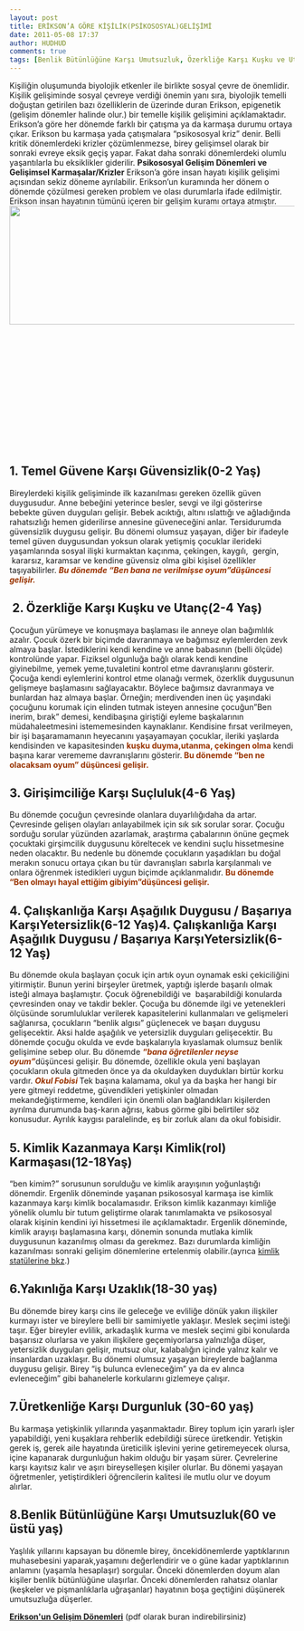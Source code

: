 ```yaml
---
layout: post
title: ERİKSON’A GÖRE KİŞİLİK(PSİKOSOSYAL)GELİŞİMİ
date: 2011-05-08 17:37
author: HUDHUD
comments: true
tags: [Benlik Bütünlüğüne Karşı Umutsuzluk, Özerkliğe Karşı Kuşku ve Utanç, Temel Güvene Karşı Güvensizlik, Üretkenliğe Karşı Durgunluk ]
---
```

Kişiliğin oluşumunda biyolojik etkenler ile birlikte sosyal çevre de önemlidir. Kişilik gelişiminde sosyal çevreye verdiği önemin yanı sıra, biyolojik temelli doğuştan getirilen bazı özelliklerin de üzerinde duran Erikson, epigenetik (gelişim dönemler halinde olur.) bir temelle kişilik gelişimini açıklamaktadır. Erikson’a göre her dönemde farklı bir çatışma ya da karmaşa durumu ortaya çıkar. Erikson bu karmaşa yada çatışmalara “psikososyal kriz” denir.
Belli kritik dönemlerdeki krizler çözümlenmezse, birey gelişimsel olarak bir sonraki evreye eksik geçiş yapar. Fakat daha sonraki dönemlerdeki olumlu yaşantılarla bu eksiklikler giderilir.
<strong>Psikososyal Gelişim Dönemleri ve Gelişimsel Karmaşalar/Krizler</strong>
Erikson’a göre insan hayatı kişilik gelişimi açısından sekiz döneme ayrılabilir. Erikson’un kuramında her dönem o dönemde çözülmesi gereken problem ve olası durumlarla ifade edilmiştir. Erikson insan hayatının tümünü içeren bir gelişim kuramı ortaya atmıştır.
<a href="http://www.egitimvaktim.com/dosyalar/2011/05/erikson-gelisim-donemleri.jpg"><img class="alignleft size-full wp-image-662" title="erikson-gelisim-donemleri" alt="" src="http://www.egitimvaktim.com/dosyalar/2011/05/erikson-gelisim-donemleri.jpg" width="507" height="210" /></a>

&nbsp;

&nbsp;

&nbsp;

&nbsp;

&nbsp;

&nbsp;

&nbsp;
<h2><strong>1. Temel Güvene Karşı Güvensizlik(0-2 Yaş)</strong></h2>
Bireylerdeki kişilik gelişiminde ilk kazanılması gereken özellik güven duygusudur. Anne bebeğini yeterince besler, sevgi ve ilgi gösterirse bebekte güven duyguları gelişir. Bebek acıktığı, altını ıslattığı ve ağladığında rahatsızlığı hemen giderilirse annesine güveneceğini anlar. Tersidurumda güvensizlik duygusu gelişir. Bu dönemi olumsuz yaşayan, diğer bir ifadeyle temel güven duygusundan yoksun olarak yetişmiş çocuklar ilerideki yaşamlarında sosyal ilişki kurmaktan kaçınma, çekingen, kaygılı,  gergin,  kararsız, karamsar ve kendine güvensiz olma gibi kişisel özellikler taşıyabilirler.
<strong><span style="color: #993300;"><em>Bu dönemde “Ben bana ne verilmişse oyum”düşüncesi gelişir.</em></span></strong>
<h2> <strong>2. Özerkliğe Karşı Kuşku ve Utanç(2-4 Yaş)</strong></h2>
Çocuğun yürümeye ve konuşmaya başlaması ile anneye olan bağımlılık azalır. Çocuk özerk bir biçimde davranmaya ve bağımsız eylemlerden zevk almaya başlar. İstediklerini kendi kendine ve anne babasının (belli ölçüde) kontrolünde yapar. Fiziksel olgunluğa bağlı olarak kendi kendine giyinebilme, yemek yeme,tuvaletini kontrol etme davranışlarını gösterir. Çocuğa kendi eylemlerini kontrol etme olanağı vermek, özerklik duygusunun gelişmeye başlamasını sağlayacaktır.
Böylece bağımsız davranmaya ve bunlardan haz almaya başlar. Örneğin; merdivenden inen üç yaşındaki çocuğunu korumak için elinden tutmak isteyen annesine çocuğun”Ben inerim, bırak” demesi, kendibaşına giriştiği eyleme başkalarının müdahaleetmesini istememesinden kaynaklanır. Kendisine fırsat verilmeyen, bir işi başaramamanın heyecanını yaşayamayan çocuklar, ileriki yaşlarda kendisinden ve kapasitesinden <strong><span style="color: #993300;">kuşku duyma,utanma, çekingen olma</span></strong> kendi başına karar verememe davranışlarını gösterir.<span style="color: #993300;"><strong> Bu dönemde “ben ne olacaksam oyum” düşüncesi gelişir.</strong></span>
<h2>3. Girişimciliğe Karşı Suçluluk(4-6 Yaş)</h2>
Bu dönemde çocuğun çevresinde olanlara duyarlılığıdaha da artar. Çevresinde gelişen olayları anlayabilmek için sık sık sorular sorar. Çocuğu sorduğu sorular yüzünden azarlamak, araştırma çabalarının önüne geçmek çocuktaki girşimcilik duygusunu köreltecek ve kendini suçlu hissetmesine neden olacaktır. Bu nedenle bu dönemde çocukların yaşadıkları bu doğal merakın sonucu ortaya çıkan bu tür davranışları sabırla karşılanmalı ve onlara öğrenmek istedikleri uygun biçimde açıklanmalıdır. <span style="color: #993300;"><strong>Bu dönemde “Ben olmayı hayal ettiğim gibiyim”düşüncesi gelişir.</strong></span>
<h2>4. Çalışkanlığa Karşı Aşağılık Duygusu / Başarıya KarşıYetersizlik(6-12 Yaş)4. Çalışkanlığa Karşı Aşağılık Duygusu / Başarıya KarşıYetersizlik(6-12 Yaş)</h2>
<strong>
</strong> Bu dönemde okula başlayan çocuk için artık oyun oynamak eski çekiciliğini yitirmiştir. Bunun yerini birşeyler üretmek, yaptığı işlerde başarılı olmak isteği almaya başlamıştır. Çocuk öğrenebildiği ve  başarabildiği konularda çevresinden onay ve takdir bekler. Çocuğa bu dönemde ilgi ve yetenekleri ölçüsünde sorumluluklar verilerek kapasitelerini kullanmaları ve gelişmeleri sağlanırsa, çocukların “benlik algısı” güçlenecek ve başarı duygusu gelişecektir. Aksi halde aşağılık ve yetersizlik duyguları gelişecektir.
Bu dönemde çocuğu okulda ve evde başkalarıyla kıyaslamak olumsuz benlik gelişimine sebep olur. Bu dönemde <em><span style="color: #993300;"><strong>“bana öğretilenler neyse oyum”</strong></span></em>düşüncesi gelişir. Bu dönemde, özellikle okula yeni başlayan çocukların okula gitmeden önce ya da okuldayken duydukları birtür korku vardır.
<em><span style="color: #993300;"><strong>Okul Fobisi </strong></span></em>Tek başına kalamama, okul ya da başka her hangi bir yere gitmeyi reddetme, güvendikleri yetişkinler olmadan mekandeğiştirmeme, kendileri için önemli olan bağlandıkları kişilerden ayrılma durumunda baş-karın ağrısı, kabus görme gibi belirtiler söz konusudur. Ayrılık kaygısı paralelinde, eş bir zorluk alanı da okul fobisidir.
<h2>5. Kimlik Kazanmaya Karşı Kimlik(rol) Karmaşası(12-18Yaş)</h2>
<strong></strong>“ben kimim?” sorusunun sorulduğu ve kimlik arayışının yoğunlaştığı dönemdir. Ergenlik döneminde yaşanan psikososyal karmaşa ise kimlik kazanmaya karşı kimlik bocalamasıdır. Erikson kimlik kazanmayı kimliğe yönelik olumlu bir tutum geliştirme olarak tanımlamakta ve psikososyal olarak kişinin kendini iyi hissetmesi ile açıklamaktadır.
Ergenlik döneminde, kimlik arayışı başlamasına karşı, dönemin sonunda mutlaka kimlik duygusunun kazanılmış olması da gerekmez. Bazı durumlarda kimliğin kazanılması sonraki gelişim dönemlerine ertelenmiş olabilir.(ayrıca <a href="http://egitimvaktim.com/marcia%E2%80%99nin-kimlik-statuleri" target="_blank">kimlik statülerine bkz</a>.)
<h2>6.Yakınlığa Karşı Uzaklık(18-30 yaş)</h2>
<strong></strong>Bu dönemde birey karşı cins ile geleceğe ve evliliğe dönük yakın ilişkiler kurmayı ister ve bireylere belli bir samimiyetle yaklaşır. Meslek seçimi isteği taşır. Eğer bireyler evlilik, arkadaşlık kurma ve meslek seçimi gibi konularda başarısız olurlarsa ve yakın ilişkilere geçemiyorlarsa yalnızlığa düşer, yetersizlik duyguları gelişir, mutsuz olur, kalabalığın içinde yalnız kalır ve insanlardan uzaklaşır. Bu dönemi olumsuz yaşayan bireylerde bağlanma duygusu gelişir. Birey “iş bulunca evleneceğim” ya da ev alınca evleneceğim” gibi bahanelerle korkularını gizlemeye çalışır.
<h2>7.Üretkenliğe Karşı Durgunluk (30-60 yaş)</h2>
Bu karmaşa yetişkinlik yıllarında yaşanmaktadır. Birey toplum için yararlı işler yapabildiği, yeni kuşaklara rehberlik edebildiği sürece üretkendir. Yetişkin gerek iş, gerek aile hayatında üreticilik işlevini yerine getiremeyecek olursa, içine kapanarak durgunluğun hakim olduğu bir yaşam sürer. Çevrelerine karşı kayıtsız kalır ve aşırı bireyselleşen kişiler olurlar. Bu dönemi yaşayan öğretmenler, yetiştirdikleri öğrencilerin kalitesi ile mutlu olur ve doyum alırlar.
<h2>8.Benlik Bütünlüğüne Karşı Umutsuzluk(60 ve üstü yaş)</h2>
<strong></strong>
Yaşlılık yıllarını kapsayan bu dönemle birey, öncekidönemlerde yaptıklarının muhasebesini yaparak,yaşamını değerlendirir ve o güne kadar yaptıklarının anlamını (yaşamla hesaplaşır) sorgular. Önceki dönemlerden doyum alan kişiler benlik bütünlüğüne ulaşırlar. Önceki dönemlerden rahatsız olanlar (keşkeler ve pişmanlıklarla uğraşanlar) hayatının boşa geçtiğini düşünerek umutsuzluğa düşerler.
<p class="not"><strong><a class="pdf" href="http://www.egitimvaktim.com/dosyalar/2011/05/erikson-gelisim-donemleri.pdf" target="_blank">Erikson'un Gelişim Dönemleri</a></strong> (pdf olarak buran indirebilirsiniz)</p>
